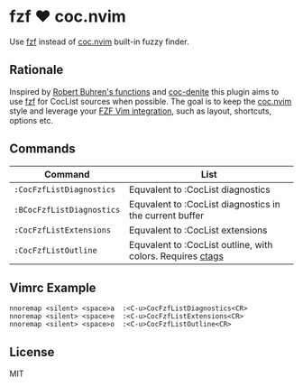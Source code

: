 fzf :heart: coc.nvim
===============

Use [fzf][fzf] instead of [coc.nvim][coc.nvim] built-in fuzzy finder.

Rationale
---------

Inspired by [Robert Buhren's functions][RobertBuhren] and [coc-denite][coc_denite] this plugin aims to use [fzf][fzf] for CocList sources when possible.
The goal is to keep the [coc.nvim][coc.nvim] style and leverage your [FZF Vim integration][fzf_vim_integration], such as layout, shortcuts, options etc.

Commands
---------

| Command                     | List                                                                |
| ---                         | ---                                                                 |
| `:CocFzfListDiagnostics`    | Equvalent to :CocList diagnostics                                   |
| `:BCocFzfListDiagnostics`   | Equvalent to :CocList diagnostics in the current buffer             |
| `:CocFzfListExtensions`     | Equvalent to :CocList extensions                                    |
| `:CocFzfListOutline`        | Equvalent to :CocList outline, with colors. Requires [ctags][ctags] |

Vimrc Example
---------

```vim
nnoremap <silent> <space>a  :<C-u>CocFzfListDiagnostics<CR>
nnoremap <silent> <space>e  :<C-u>CocFzfListExtensions<CR>
nnoremap <silent> <space>o  :<C-u>CocFzfListOutline<CR>
```

License
-------

MIT

[fzf_vim_integration]: https://github.com/junegunn/fzf/blob/master/README-VIM.md
[fzf]:                 https://github.com/junegunn/fzf
[coc.nvim]:            https://github.com/neoclide/coc.nvim
[RobertBuhren]:        https://gist.github.com/RobertBuhren/02e05506255c667c0038ce74ee1cef96
[coc_denite]:          https://github.com/neoclide/coc-denite
[ctags]:               https://github.com/universal-ctags/ctags
